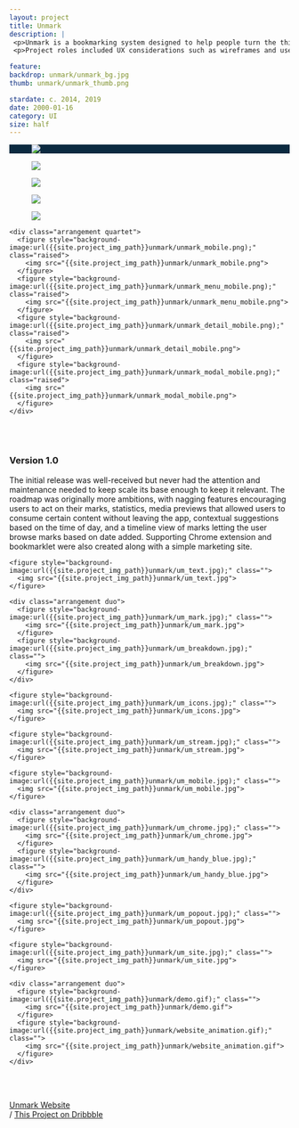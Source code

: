 ```yaml
---
layout: project
title: Unmark
description: |
 <p>Unmark is a bookmarking system designed to help people turn the things they save from the web into actionable items. We call it the to-do list for bookmarks. After launching in 2014 and sitting dormant for several years, it was redesigned in 2019 and is currently in active development.</p>
 <p>Project roles included UX considerations such as wireframes and user flow charts, feature planning and spec documents, interface design, icon design, branding, website design and development.</p>

feature:
backdrop: unmark/unmark_bg.jpg
thumb: unmark/unmark_thumb.png

stardate: c. 2014, 2019
date: 2000-01-16
category: UI
size: half
---
```



<section style="background:#0b2a40;">
  <main>
    <figure style="background-image:url({{site.project_img_path}}unmark/unmark_2_logo.jpg);" class="">
      <img src="{{site.project_img_path}}unmark/unmark_2_logo.jpg">
    </figure>
  </main>
</section>

<section class="grayed">
  <main>
    <figure style="background-image:url({{site.project_img_path}}unmark/unmark_labels.png);" class="raised">
      <img src="{{site.project_img_path}}unmark/unmark_labels.png">
    </figure>
    <figure style="background-image:url({{site.project_img_path}}unmark/unmark_edit_labels.png);" class="raised">
      <img src="{{site.project_img_path}}unmark/unmark_edit_labels.png">
    </figure>
    <figure style="background-image:url({{site.project_img_path}}unmark/unmark_detail.png);" class="raised">
      <img src="{{site.project_img_path}}unmark/unmark_detail.png">
    </figure>
    <figure style="background-image:url({{site.project_img_path}}unmark/unmark_modal.png);" class="raised">
      <img src="{{site.project_img_path}}unmark/unmark_modal.png">
    </figure>

    <div class="arrangement quartet">
      <figure style="background-image:url({{site.project_img_path}}unmark/unmark_mobile.png);" class="raised">
        <img src="{{site.project_img_path}}unmark/unmark_mobile.png">
      </figure>
      <figure style="background-image:url({{site.project_img_path}}unmark/unmark_menu_mobile.png);" class="raised">
        <img src="{{site.project_img_path}}unmark/unmark_menu_mobile.png">
      </figure>
      <figure style="background-image:url({{site.project_img_path}}unmark/unmark_detail_mobile.png);" class="raised">
        <img src="{{site.project_img_path}}unmark/unmark_detail_mobile.png">
      </figure>
      <figure style="background-image:url({{site.project_img_path}}unmark/unmark_modal_mobile.png);" class="raised">
        <img src="{{site.project_img_path}}unmark/unmark_modal_mobile.png">
      </figure>
    </div>
  </main>
</section>

<section class="tight">
  <main>
    <br><br>
    <article class="split">
      <div class="text-wrapper">
        <div class="text-block">
          <h3>Version 1.0</h3>
        </div>
        <div class="text-block">
          <p>The initial release was well-received but never had the attention and maintenance needed to keep scale its base enough to keep it relevant. The roadmap was originally more ambitions, with nagging features encouraging users to act on their marks, statistics, media previews that allowed users to consume certain content without leaving the app, contextual suggestions based on the time of day, and a timeline view of marks letting the user browse marks based on date added. Supporting Chrome extension and bookmarklet were also created along with a simple marketing site.</p>
        </div>
      </div>
    </article>

    <figure style="background-image:url({{site.project_img_path}}unmark/um_text.jpg);" class="">
      <img src="{{site.project_img_path}}unmark/um_text.jpg">
    </figure>

    <div class="arrangement duo">
      <figure style="background-image:url({{site.project_img_path}}unmark/um_mark.jpg);" class="">
        <img src="{{site.project_img_path}}unmark/um_mark.jpg">
      </figure>
      <figure style="background-image:url({{site.project_img_path}}unmark/um_breakdown.jpg);" class="">
        <img src="{{site.project_img_path}}unmark/um_breakdown.jpg">
      </figure>
    </div>

    <figure style="background-image:url({{site.project_img_path}}unmark/um_icons.jpg);" class="">
      <img src="{{site.project_img_path}}unmark/um_icons.jpg">
    </figure>

    <figure style="background-image:url({{site.project_img_path}}unmark/um_stream.jpg);" class="">
      <img src="{{site.project_img_path}}unmark/um_stream.jpg">
    </figure>

    <figure style="background-image:url({{site.project_img_path}}unmark/um_mobile.jpg);" class="">
      <img src="{{site.project_img_path}}unmark/um_mobile.jpg">
    </figure>

    <div class="arrangement duo">
      <figure style="background-image:url({{site.project_img_path}}unmark/um_chrome.jpg);" class="">
        <img src="{{site.project_img_path}}unmark/um_chrome.jpg">
      </figure>
      <figure style="background-image:url({{site.project_img_path}}unmark/um_handy_blue.jpg);" class="">
        <img src="{{site.project_img_path}}unmark/um_handy_blue.jpg">
      </figure>
    </div>

    <figure style="background-image:url({{site.project_img_path}}unmark/um_popout.jpg);" class="">
      <img src="{{site.project_img_path}}unmark/um_popout.jpg">
    </figure>

    <figure style="background-image:url({{site.project_img_path}}unmark/um_site.jpg);" class="">
      <img src="{{site.project_img_path}}unmark/um_site.jpg">
    </figure>

    <div class="arrangement duo">
      <figure style="background-image:url({{site.project_img_path}}unmark/demo.gif);" class="">
        <img src="{{site.project_img_path}}unmark/demo.gif">
      </figure>
      <figure style="background-image:url({{site.project_img_path}}unmark/website_animation.gif);" class="">
        <img src="{{site.project_img_path}}unmark/website_animation.gif">
      </figure>
    </div>

  </main>
</section>

<section>
  <main>
    <br><br>
    <article class="centered">
      <div class="text-wrapper">
        <p class="links"><a href="https://unmark.it">Unmark Website</a><br> <span class="divider">/</span> <a href="https://dribbble.com/kyleruane/projects/182475-Unmark">This Project on Dribbble</a></p>
      </div>
    </article>
  </main>
</section>

